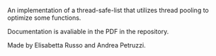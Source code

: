 An implementation of a thread-safe-list that utilizes thread pooling to optimize some functions. 

Documentation is avaliable in the PDF in the repository.

Made by Elisabetta Russo and Andrea Petruzzi.
